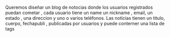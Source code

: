 Queremos diseñar un blog de notocias donde los usuarios registrados puedan cometar , 
cada usuario tiene un name un nickname , email, un estado , una direccion y uno o varios teléfonos. 
Las noticias tienen un titulo, cuerpo, fechapubli , publicadas por usuarios y puede conterner una lista de tags

